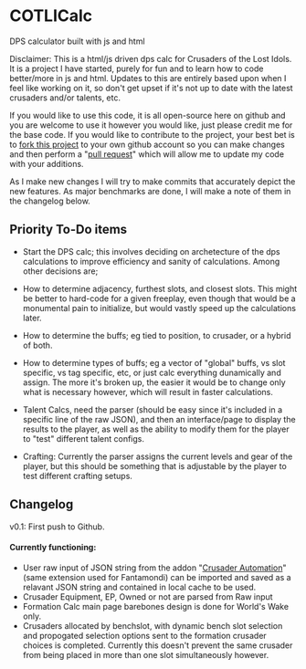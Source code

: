 # COTLICalc
DPS calculator built with js and html

Disclaimer: This is a html/js driven dps calc for Crusaders of the Lost Idols. It is a project I have started, purely for fun and to learn how to code better/more in js and html. Updates to this are entirely based upon when I feel like working on it, so don't get upset if it's not up to date with the latest crusaders and/or talents, etc.

If you would like to use this code, it is all open-source here on github and you are welcome to use it however you would like, just please credit me for the base code. If you would like to contribute to the project, your best bet is to [fork this project](https://help.github.com/articles/fork-a-repo/) to your own github account so you can make changes and then perform a "[pull request](https://help.github.com/articles/creating-a-pull-request-from-a-fork/)" which will allow me to update my code with your additions.

As I make new changes I will try to make commits that accurately depict the new features. As major benchmarks are done, I will make a note of them in the changelog below.


## Priority To-Do items

* Start the DPS calc; this involves deciding on archetecture of the dps calculations to improve efficiency and sanity of calculations. Among other decisions are;
* How to determine adjacency, furthest slots, and closest slots. This might be better to hard-code for a given freeplay, even though that would be a monumental pain to initialize, but would vastly speed up the calculations later.
* How to determine the buffs; eg tied to position, to crusader, or a hybrid of both.
* How to determine types of buffs; eg a vector of "global" buffs, vs slot specific, vs tag specific, etc, or just calc everything dunamically and assign. The more it's broken up, the easier it would be to change only what is necessary however, which will result in faster calculations.

* Talent Calcs, need the parser (should be easy since it's included in a specific line of the raw JSON), and then an interface/page to display the results to the player, as well as the ability to modify them for the player to "test" different talent configs.

* Crafting: Currently the parser assigns the current levels and gear of the player, but this should be something that is adjustable by the player to test different crafting setups.



## Changelog

v0.1: First push to Github. 
#### Currently functioning: 
* User raw input of JSON string from the addon "[Crusader Automation](https://chrome.google.com/webstore/detail/crusaders-automaton/dhlljphpeodbcliiafbedkbkiifdgdjk)" (same extension used for Fantamondi) can be imported and saved as a relavant JSON string and contained in local cache to be used.
* Crusader Equipment, EP, Owned or not are parsed from Raw input
* Formation Calc main page barebones design is done for World's Wake only.
* Crusaders allocated by benchslot, with dynamic bench slot selection and propogated selection options sent to the formation crusader choices is completed. Currently this doesn't prevent the same crusader from being placed in more than one slot simultaneously however.
    
    
